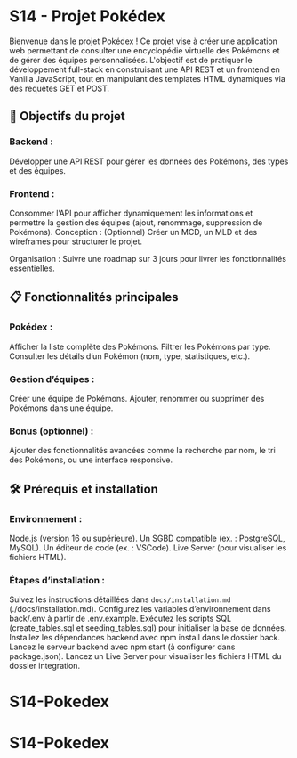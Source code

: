 # S14 - Projet Pokédex

Bienvenue dans le projet Pokédex ! Ce projet vise à créer une application web permettant de consulter une encyclopédie virtuelle des Pokémons et de gérer des équipes personnalisées. L'objectif est de pratiquer le développement full-stack en construisant une API REST et un frontend en Vanilla JavaScript, tout en manipulant des templates HTML dynamiques via des requêtes GET et POST.

## 🎯 Objectifs du projet

### Backend :

Développer une API REST pour gérer les données des Pokémons, des types et des équipes.

### Frontend :

Consommer l’API pour afficher dynamiquement les informations et permettre la gestion des équipes (ajout, renommage, suppression de Pokémons).
Conception : (Optionnel) Créer un MCD, un MLD et des wireframes pour structurer le projet.

Organisation : Suivre une roadmap sur 3 jours pour livrer les fonctionnalités  essentielles.

## 📋 Fonctionnalités principales

### Pokédex :

Afficher la liste complète des Pokémons.
Filtrer les Pokémons par type.
Consulter les détails d’un Pokémon (nom, type, statistiques, etc.).

### Gestion d’équipes :

Créer une équipe de Pokémons.
Ajouter, renommer ou supprimer des Pokémons dans une équipe.

### Bonus (optionnel) :

Ajouter des fonctionnalités avancées comme la recherche par nom, le tri des Pokémons, ou une interface responsive.

## 🛠️ Prérequis et installation

### Environnement :

Node.js (version 16 ou supérieure).
Un SGBD compatible (ex. : PostgreSQL, MySQL).
Un éditeur de code (ex. : VSCode).
Live Server (pour visualiser les fichiers HTML).

### Étapes d’installation :

Suivez les instructions détaillées dans `docs/installation.md` (./docs/installation.md).
Configurez les variables d’environnement dans back/.env à partir de .env.example.
Exécutez les scripts SQL (create_tables.sql et seeding_tables.sql) pour initialiser la base de données.
Installez les dépendances backend avec npm install dans le dossier back.
Lancez le serveur backend avec npm start (à configurer dans package.json).
Lancez un Live Server pour visualiser les fichiers HTML du dossier integration.
# S14-Pokedex
# S14-Pokedex

